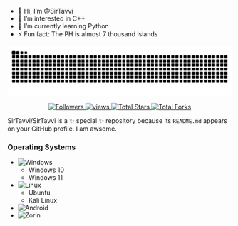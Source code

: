 - 👋 Hi, I’m @SirTavvi
- 👀 I’m interested in C++
- 🌱 I’m currently learning Python  
- ⚡ Fun fact: The PH is almost 7 thousand islands

![GitHub Snake Contribution Grid Animation](https://raw.githubusercontent.com/SirTavvi/SirTavvi/output/github-contribution-grid-snake-dark.svg)

<p align="center">
  <a href="https://github.com/SirTavvi?tab=followers">
    <img alt="Followers" title="Follow me on Github" src="https://custom-icon-badges.herokuapp.com/github/followers/SirTavvi?color=236ad3&labelColor=1155ba&style=flat-square&label=Follow&logo=person-add&logoColor=white&v=42"/>
  </a>
  <a href="https://github.com/SirTavvi">
    <img alt="views" title="GitHub profile views" src="https://komarev.com/ghpvc/?username=SirTavvi&style=flat-square&color=lightgrey"/>
  </a>
  <a href="https://github.com/SirTavvi?tab=repositories&sort=stargazers">
    <img alt="Total Stars" title="Total Stars on GitHub" src="https://custom-icon-badges.herokuapp.com/badge/dynamic/json?logo=star&host=formatted-dynamic-badges.herokuapp.com&formatter=metric&style=flat-square&label=Stars&color=55960c&labelColor=488207&query=$.stars&url=https://api.github-star-counter.workers.dev/user/SirTavvi&v=42"/>
  </a>
  <a href="https://github.com/SirTavvi?tab=repositories&sort=stargazers">
    <img alt="Total Forks" title="Total Forks on GitHub" src="https://custom-icon-badges.herokuapp.com/badge/dynamic/json?logo=fork&host=formatted-dynamic-badges.herokuapp.com&formatter=metric&style=flat-square&color=ff0013&labelColor=ae1206&label=Forks&query=$.forks&url=https://api.github-star-counter.workers.dev/user/SirTavvi&v=42"/>
  </a>
</p>

SirTavvi/SirTavvi is a ✨ special ✨ repository because its `README.md` appears on your GitHub profile. I am awsome.


### Operating Systems
- ![Windows](https://img.shields.io/badge/Windows-0078D6.svg?style=for-the-badge&logo=Windows%20XP&logoColor=white)
  - Windows 10
  - Windows 11
- ![Linux](https://img.shields.io/badge/Linux-FCC624?style=for-the-badge&logo=linux&logoColor=black)
  - Ubuntu
  - Kali Linux
- ![Android](https://img.shields.io/badge/Android-3DDC84?style=for-the-badge&logo=Android&logoColor=white)
- ![Zorin](https://img.shields.io/badge/Zorin-%2300599C.svg?style=flat-square&logo=c%2B%2B&logoColor=white)
